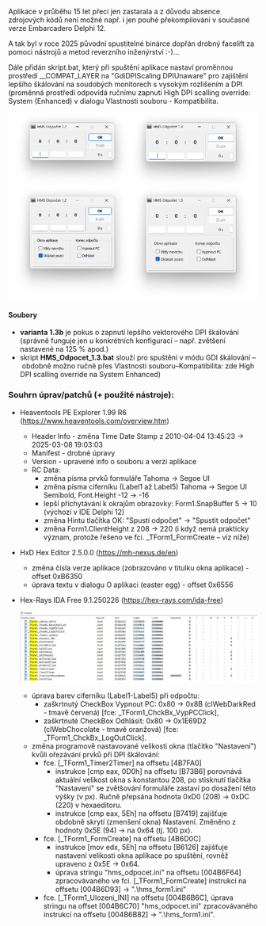 Aplikace v průběhu 15 let přeci jen zastarala a z důvodu absence zdrojových kódů není možné
např. i jen pouhé překompilování v současné verze Embarcadero Delphi 12.

A tak byl v roce 2025 původní spustitelné binárce dopřán drobný facelift za pomoci nástrojů
a metod reverzního inženýrství :-)...

Dále přidán skript.bat, který při spuštění aplikace nastaví proměnnou prostředí
__COMPAT_LAYER na "GdiDPIScaling DPIUnaware" pro zajištění lepšího škálování na soudobých
monitorech s vysokým rozlišením a DPI (proměnná prostředí odpovídá ručnímu zapnutí High DPI
scalling override: System (Enhanced) v dialogu Vlastnosti souboru - Kompatibilita.

![Porovnání verzí](v1_2-vs-v1_3.png)

#### Soubory
- **varianta 1.3b** je pokus o zapnutí lepšího vektorového DPI škálování (správně funguje jen u konkrétních
konfigurací&nbsp;&ndash;&nbsp;např. zvětšení nastavené na 125 % apod.)
- skript **HMS_Odpocet_1.3.bat** slouží pro spuštění v módu GDI škálování&nbsp;&ndash;&nbsp;obdobně možno ručně
přes Vlastnosti souboru–Kompatibilita: zde High DPI scalling override na System Enhanced)

### Souhrn úprav/patchů (+ použité nástroje):

- Heaventools PE Explorer 1.99 R6
  (https://www.heaventools.com/overview.htm)

  - Header Info - změna Time Date Stamp z 2010-04-04 13:45:23 -> 2025-03-08 19:03:03
  - Manifest - drobné úpravy
  - Version - upravené info o souboru a verzi aplikace
  - RC Data:
    - změna písma prvků formuláře Tahoma -> Segoe UI
    - změna písma ciferníku (Label1 až Label5) Tahoma -> Segoe UI Semibold, Font.Height -12 -> -16
    - lepší přichytávání k okrajům obrazovky: Form1.SnapBuffer 5 -> 10 (výchozí v IDE Delphi 12)
    - změna Hintu tlačítka OK: "Spustí odpočet" -> "Spustit odpočet"
    - změna Form1.ClientHeight z 208 -> 220 (i když nemá prakticky význam, protože řešeno ve fci. _TForm1_FormCreate&nbsp;&ndash;&nbsp;viz níže)

- HxD Hex Editor 2.5.0.0
  (https://mh-nexus.de/en)

  - změna čísla verze aplikace (zobrazováno v titulku okna aplikace) - offset 0xB6350
  - úprava textu v dialogu O aplikaci (easter egg) - offset 0x6556

- Hex-Rays IDA Free 9.1.250226
  (https://hex-rays.com/ida-free)

  ![identifikované funkce a jejich adresy](ida_funkce_tform1.png)

  - úprava barev ciferníku (Label1-Label5) při odpočtu:
    - zaškrtnutý CheckBox Vypnout PC: 0x80 -> 0x8B (clWebDarkRed - tmavě červená)
      [fce: _TForm1_ChckBx_VypPCClick],
    - zaškrtnuté CheckBox Odhlásit:   0x80 -> 0x1E69D2 (clWebChocolate - tmavě oranžová)
      [fce: _TForm1_ChckBx_LogOutClick].
  - změna programově nastavované velikosti okna (tlačítko "Nastavení") kvůli ořezávání prvků při DPI škálování:
    - fce. [_TForm1_Timer2Timer] na offsetu [4B7FA0]
       - instrukce [cmp   eax, 0D0h] na offsetu [B73B6] porovnává aktuální velikost okna s konstantou 208,
         po stisknutí tlačítka "Nastavení" se zvětšování formuláře zastaví po dosažení této výšky (v px).
         Ručně přepsána hodnota 0xD0 (208) -> 0xDC (220) v hexaeditoru.
       - instrukce [cmp   eax, 5Eh] na offsetu [B7419] zajišťuje obdobně skrytí (zmenšení okna) Nastavení.
         Změněno z hodnoty 0x5E (94) -> na 0x64 (tj. 100 px).
    - fce. [_TForm1_FormCreate] na offsetu [4B6D0C]
      - instrukce [mov   edx, 5Eh] na offsetu [B6126] zajišťuje nastavení velikosti okna aplikace po spuštění,
        rovněž upraveno z 0x5E -> 0x64.
      - úprava stringu "hms_odpocet.ini" na offsetu [004B6F64] zpracovávaného ve fci. [_TForm1_FormCreate] instrukcí na 
        offsetu [004B6D93] -> ".\hms_form1.ini"
    - fce. [_TForm1_Ulozeni_INI] na offsetu [004B6B6C], úprava stringu na offset [004B6C70] "hms_odpocet.ini"
      zpracovávaného instrukcí na offsetu [004B6B82] -> ".\hms_form1.ini".
